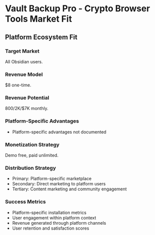 # Vault Backup Pro - Crypto Browser Tools Market Fit

## Platform Ecosystem Fit

### Target Market
All Obsidian users.

### Revenue Model
$8 one-time.

### Revenue Potential
$800/$2K/$7K monthly.

### Platform-Specific Advantages
- Platform-specific advantages not documented

### Monetization Strategy
Demo free, paid unlimited.

### Distribution Strategy
- Primary: Platform-specific marketplace
- Secondary: Direct marketing to platform users
- Tertiary: Content marketing and community engagement

### Success Metrics
- Platform-specific installation metrics
- User engagement within platform context
- Revenue generated through platform channels
- User retention and satisfaction scores
